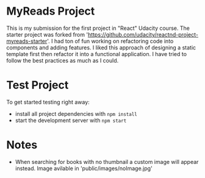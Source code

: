 # MyReads Project

This is my submission for the first project in "React" Udacity course. The starter project was forked from 'https://github.com/udacity/reactnd-project-myreads-starter'. I had ton of fun working on refactoring code into components and adding features. I liked this approach of designing a static template first then refactor it into a functional application. I have tried to follow the best practices as much as I could.

# Test Project

To get started testing right away:

* install all project dependencies with `npm install`
* start the development server with `npm start`

# Notes

- When searching for books with no thumbnail a custom image will appear instead. Image avilable in 'public/images/noImage.jpg'
